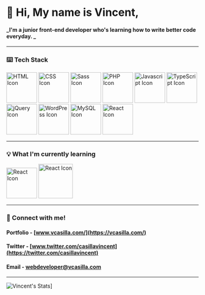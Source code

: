 # 👋 Hi, My name is Vincent,
####  **_I'm a junior front-end developer who's learning how to write better code everyday.  _**
- - -
### ⌨️ Tech Stack
<div class="tech-stack" style='display: inline' markdown='1
'>
  <img src="https://user-images.githubusercontent.com/73447863/113966476-0492cf80-97e4-11eb-9a56-0480c64ec90e.png" markdown="1" alt="HTML Icon" width="80" />
  <img src="https://user-images.githubusercontent.com/73447863/113966479-052b6600-97e4-11eb-9189-cdb00b87ae46.png" markdown="1" alt="CSS Icon" width="80" />
  <img src="https://user-images.githubusercontent.com/73447863/113966481-052b6600-97e4-11eb-94de-c04da080cf38.png" markdown="1" alt="Sass Icon" width="80" />
  <img src="https://user-images.githubusercontent.com/73447863/113966484-05c3fc80-97e4-11eb-862b-b1001aeb3bbc.png" markdown="1" alt="PHP Icon" width="80" />
  <img src="https://user-images.githubusercontent.com/73447863/113966485-05c3fc80-97e4-11eb-9e37-a1cf3123586b.png" markdown="1" alt="Javascript Icon" width="80" />
  <img src="https://user-images.githubusercontent.com/73447863/115331824-828f9880-a14b-11eb-8db3-e7c073cf9fe4.png" markdown="1" alt="TypeScript Icon" width="80" /> 
  <img src="https://user-images.githubusercontent.com/73447863/113966487-05c3fc80-97e4-11eb-8ef8-623ab53c7cd4.png" markdown="1" alt="jQuery Icon" width="80" />
  <img src="https://user-images.githubusercontent.com/73447863/113966488-065c9300-97e4-11eb-9aad-42aecf41e54f.png" markdown="1" alt="WordPress Icon" width="80" />
  <img src="https://user-images.githubusercontent.com/73447863/113966491-065c9300-97e4-11eb-9c05-4ed63af8ab78.png" markdown="1" alt="MySQL Icon" width="80" />
  <img src="https://user-images.githubusercontent.com/73447863/113966492-065c9300-97e4-11eb-8ad1-ea880200bf90.png" markdown="1" alt="React Icon" width="80" /> 
<div>

---
### 💡 What I'm currently learning
  <img src="https://user-images.githubusercontent.com/73447863/116758148-559d7a00-a9c4-11eb-8359-b241e78c85be.png" markdown="1" alt="React Icon" width="80" /> 
    <img src="https://user-images.githubusercontent.com/73447863/116758151-56cea700-a9c4-11eb-9a9a-94048a17d20d.png" markdown="1" alt="React Icon" width="90" /> 
  
---
  
### 👾  Connect with me!
#### Portfolio - [www.vcasilla.com/](https://vcasilla.com/)
#### Twitter - [www.twitter.com/casillavincent](https://twitter.com/casillavincent)
#### Email - webdeveloper@vcasilla.com


---
![Vincent's Stats](https://github-readme-stats.vercel.app/api?username=casillavincent&show_icons=true&theme=tokyonight)]






